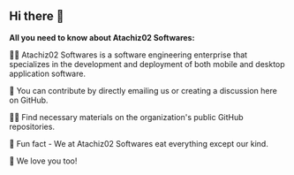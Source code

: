 ## Hi there 👋

**All you need to know about Atachiz02 Softwares:**

🙋‍♀️ Atachiz02 Softwares is a software engineering enterprise that specializes in the development and deployment of both mobile and desktop application software.

🌈 You can contribute by directly emailing us or creating a discussion here on GitHub.

👩‍💻 Find necessary materials on the organization's public GitHub repositories.

🍿 Fun fact - We at Atachiz02 Softwares eat everything except our kind.

💚 We love you too!
